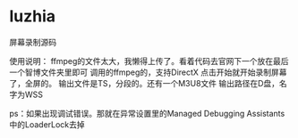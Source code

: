 # luzhia
屏幕录制源码

使用说明：
ffmpeg的文件太大，我懒得上传了。看着代码去官网下一个放在最后一个智博文件夹里即可
调用的ffmpeg的，支持DirectX
点击开始就开始录制屏幕了，全屏的。
输出文件是TS，分段的。还有一个M3U8文件
输出路径在D盘，名字为WSS

ps：如果出现调试错误。那就在异常设置里的Managed Debugging Assistants中的LoaderLock去掉

